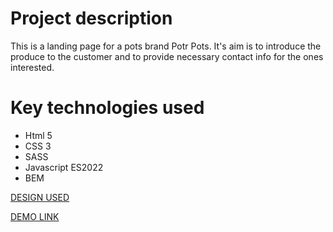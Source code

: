 # Project description

This is a landing page for a pots brand Potr Pots. It's aim is to introduce the produce to the customer and to provide necessary contact info for the ones interested.

# Key technologies used
- Html 5
- CSS 3
- SASS
- Javascript ES2022
- BEM

[DESIGN USED](https://www.figma.com/file/50zgLU65Mcd3MisFHMfLfx/POTR-POTS_FE-students?node-id=1760%3A281)

[DEMO LINK](https://olenitut.github.io/potr_pots_landing/)
